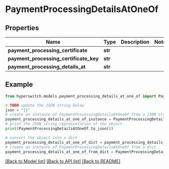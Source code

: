 # PaymentProcessingDetailsAtOneOf


## Properties

Name | Type | Description | Notes
------------ | ------------- | ------------- | -------------
**payment_processing_certificate** | **str** |  | 
**payment_processing_certificate_key** | **str** |  | 
**payment_processing_details_at** | **str** |  | 

## Example

```python
from hyperswitch.models.payment_processing_details_at_one_of import PaymentProcessingDetailsAtOneOf

# TODO update the JSON string below
json = "{}"
# create an instance of PaymentProcessingDetailsAtOneOf from a JSON string
payment_processing_details_at_one_of_instance = PaymentProcessingDetailsAtOneOf.from_json(json)
# print the JSON string representation of the object
print(PaymentProcessingDetailsAtOneOf.to_json())

# convert the object into a dict
payment_processing_details_at_one_of_dict = payment_processing_details_at_one_of_instance.to_dict()
# create an instance of PaymentProcessingDetailsAtOneOf from a dict
payment_processing_details_at_one_of_from_dict = PaymentProcessingDetailsAtOneOf.from_dict(payment_processing_details_at_one_of_dict)
```
[[Back to Model list]](../README.md#documentation-for-models) [[Back to API list]](../README.md#documentation-for-api-endpoints) [[Back to README]](../README.md)


